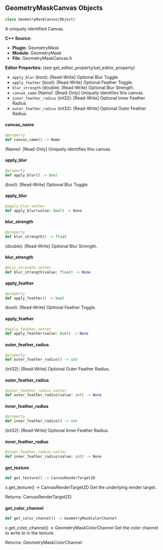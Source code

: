 ## GeometryMaskCanvas Objects

```python
class GeometryMaskCanvas(Object)
```

A uniquely identified Canvas.

**C++ Source:**

- **Plugin**: GeometryMask
- **Module**: GeometryMask
- **File**: GeometryMaskCanvas.h

**Editor Properties:** (see get_editor_property/set_editor_property)

- ``apply_blur`` (bool):  [Read-Write] Optional Blur Toggle.
- ``apply_feather`` (bool):  [Read-Write] Optional Feather Toggle.
- ``blur_strength`` (double):  [Read-Write] Optional Blur Strength.
- ``canvas_name`` (Name):  [Read-Only] Uniquely identifies this canvas.
- ``inner_feather_radius`` (int32):  [Read-Write] Optional Inner Feather Radius.
- ``outer_feather_radius`` (int32):  [Read-Write] Optional Outer Feather Radius.

<a id="unreal.GeometryMaskCanvas.canvas_name"></a>

#### canvas_name

```python
@property
def canvas_name() -> Name
```

(Name):  [Read-Only] Uniquely identifies this canvas.

<a id="unreal.GeometryMaskCanvas.apply_blur"></a>

#### apply_blur

```python
@property
def apply_blur() -> bool
```

(bool):  [Read-Write] Optional Blur Toggle.

<a id="unreal.GeometryMaskCanvas.apply_blur"></a>

#### apply_blur

```python
@apply_blur.setter
def apply_blur(value: bool) -> None
```

<a id="unreal.GeometryMaskCanvas.blur_strength"></a>

#### blur_strength

```python
@property
def blur_strength() -> float
```

(double):  [Read-Write] Optional Blur Strength.

<a id="unreal.GeometryMaskCanvas.blur_strength"></a>

#### blur_strength

```python
@blur_strength.setter
def blur_strength(value: float) -> None
```

<a id="unreal.GeometryMaskCanvas.apply_feather"></a>

#### apply_feather

```python
@property
def apply_feather() -> bool
```

(bool):  [Read-Write] Optional Feather Toggle.

<a id="unreal.GeometryMaskCanvas.apply_feather"></a>

#### apply_feather

```python
@apply_feather.setter
def apply_feather(value: bool) -> None
```

<a id="unreal.GeometryMaskCanvas.outer_feather_radius"></a>

#### outer_feather_radius

```python
@property
def outer_feather_radius() -> int
```

(int32):  [Read-Write] Optional Outer Feather Radius.

<a id="unreal.GeometryMaskCanvas.outer_feather_radius"></a>

#### outer_feather_radius

```python
@outer_feather_radius.setter
def outer_feather_radius(value: int) -> None
```

<a id="unreal.GeometryMaskCanvas.inner_feather_radius"></a>

#### inner_feather_radius

```python
@property
def inner_feather_radius() -> int
```

(int32):  [Read-Write] Optional Inner Feather Radius.

<a id="unreal.GeometryMaskCanvas.inner_feather_radius"></a>

#### inner_feather_radius

```python
@inner_feather_radius.setter
def inner_feather_radius(value: int) -> None
```

<a id="unreal.GeometryMaskCanvas.get_texture"></a>

#### get_texture

```python
def get_texture() -> CanvasRenderTarget2D
```

x.get_texture() -> CanvasRenderTarget2D
Get the underlying render target.

Returns:
    CanvasRenderTarget2D:

<a id="unreal.GeometryMaskCanvas.get_color_channel"></a>

#### get_color_channel

```python
def get_color_channel() -> GeometryMaskColorChannel
```

x.get_color_channel() -> GeometryMaskColorChannel
Get the color channel to write to in the texture.

Returns:
    GeometryMaskColorChannel:

<a id="unreal.GeometryMaskCanvasActor"></a>